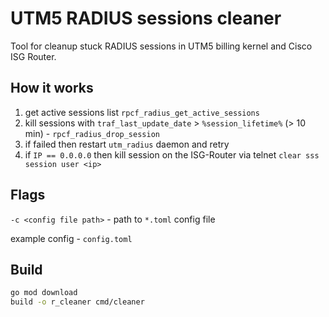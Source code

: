 # UTM5 RADIUS sessions cleaner
Tool for cleanup stuck RADIUS sessions in UTM5 billing kernel and Cisco ISG Router.

## How it works
1. get active sessions list `rpcf_radius_get_active_sessions`
2. kill sessions with `traf_last_update_date` > `%session_lifetime%` (> 10 min) - `rpcf_radius_drop_session`
3. if failed then restart `utm_radius` daemon and retry
4. if `IP == 0.0.0.0` then kill session on the ISG-Router via telnet `clear sss session user <ip>`

## Flags
`-c <config file path>` - path to `*.toml` config file

example config - `config.toml`

## Build
```bash
go mod download
build -o r_cleaner cmd/cleaner
```
